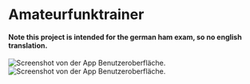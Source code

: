 # Amateurfunktrainer

#### Note this project is intended for the german ham exam, so no english translation.

![Screenshot von der App Benutzeroberfläche.](https://github.com/Konradrundfunk/Amateurfunktrainer/blob/main/assets/screenshots/questionscreen.jpg)
![Screenshot von der App Benutzeroberfläche.](https://github.com/Konradrundfunk/Amateurfunktrainer/blob/main/assets/screenshots/chapterscreen.png)